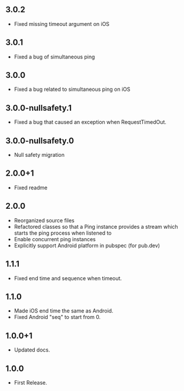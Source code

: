 ## 3.0.2
- Fixed missing timeout argument on iOS

## 3.0.1
- Fixed a bug of simultaneous ping

## 3.0.0
- Fixed a bug related to simultaneous ping on iOS

## 3.0.0-nullsafety.1
- Fixed a bug that caused an exception when RequestTimedOut.

## 3.0.0-nullsafety.0
- Null safety migration

## 2.0.0+1
- Fixed readme

## 2.0.0

- Reorganized source files
- Refactored classes so that a Ping instance provides a stream which starts the ping process when listened to
- Enable concurrent ping instances
- Explicitly support Android platform in pubspec (for pub.dev)

## 1.1.1
- Fixed end time and sequence when timeout.

## 1.1.0
- Made iOS end time the same as Android.
- Fixed Android "seq" to start from 0.

## 1.0.0+1

- Updated docs.

## 1.0.0

- First Release.
